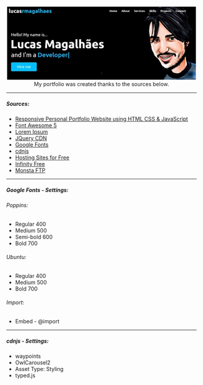 <p align="center">
  <a href="http://lucasrmagalhaes.rf.gd/" target="_blank">
    <img 
         src="https://github.com/lucasrmagalhaes/lucasrmagalhaes-portfolio/blob/main/img/capa.jpg" 
         alt="Portfolio" 
    />
  </a>
  <br />
  My portfolio was created thanks to the sources below.
</p>

<hr />

<h5 align="left">Sources:</h5>

- [Responsive Personal Portfolio Website using HTML CSS & JavaScript](https://www.youtube.com/watch?v=tcskp-ncN0I&list=PLeEpiRHdVhbfM6HrlsCO4eZdo7Yrgouel&index=1&t=286s "Responsive Personal Portfolio Website using HTML CSS & JavaScript")
- [Font Awesome 5](https://www.w3schools.com/icons/fontawesome5_intro.asp "Font Awesome 5")
- [Lorem Ipsum](https://www.lipsum.com/ "Lorem Ipsum")
- [JQuery CDN](http://code.jquery.com/ "JQuery CDN")
- [Google Fonts](https://fonts.google.com/ "Google Fonts")
- [cdnjs](https://cdnjs.com/ "cdnjs")
- [Hosting Sites for Free](https://www.youtube.com/watch?v=w_2pxwIS1yY "Hosting Sites for Free")
- [Infinity Free](https://app.infinityfree.net/ "Infinity Free")
- [Monsta FTP](http://binottotecnologia.com.br/ftp-web/ "Monsta FTP")

<hr />

<h5 align="left">Google Fonts - Settings:</h5>

###### Poppins:
- Regular 400
- Medium 500
- Semi-bold 600
- Bold 700

###### Ubuntu:
- Regular 400
- Medium 500
- Bold 700

###### Import:
- Embed - @import

<hr />

##### cdnjs - Settings:
- waypoints
- OwlCarousel2
- Asset Type: Styling
- typed.js
